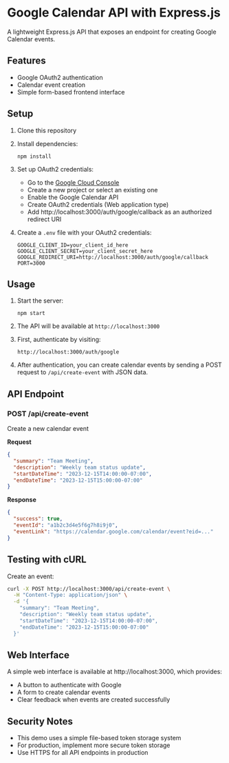 # Google Calendar API with Express.js

A lightweight Express.js API that exposes an endpoint for creating Google Calendar events.

## Features

- Google OAuth2 authentication
- Calendar event creation
- Simple form-based frontend interface

## Setup

1. Clone this repository
2. Install dependencies:
   ```
   npm install
   ```
3. Set up OAuth2 credentials:
   - Go to the [Google Cloud Console](https://console.cloud.google.com/)
   - Create a new project or select an existing one
   - Enable the Google Calendar API
   - Create OAuth2 credentials (Web application type)
   - Add http://localhost:3000/auth/google/callback as an authorized redirect URI

4. Create a `.env` file with your OAuth2 credentials:
   ```
   GOOGLE_CLIENT_ID=your_client_id_here
   GOOGLE_CLIENT_SECRET=your_client_secret_here
   GOOGLE_REDIRECT_URI=http://localhost:3000/auth/google/callback
   PORT=3000
   ```

## Usage

1. Start the server:
   ```
   npm start
   ```

2. The API will be available at `http://localhost:3000`

3. First, authenticate by visiting:
   ```
   http://localhost:3000/auth/google
   ```

4. After authentication, you can create calendar events by sending a POST request to `/api/create-event` with JSON data.

## API Endpoint

### POST /api/create-event
Create a new calendar event

**Request**
```json
{
  "summary": "Team Meeting",
  "description": "Weekly team status update",
  "startDateTime": "2023-12-15T14:00:00-07:00",
  "endDateTime": "2023-12-15T15:00:00-07:00"
}
```

**Response**
```json
{
  "success": true,
  "eventId": "a1b2c3d4e5f6g7h8i9j0",
  "eventLink": "https://calendar.google.com/calendar/event?eid=..."
}
```

## Testing with cURL

Create an event:
```bash
curl -X POST http://localhost:3000/api/create-event \
  -H "Content-Type: application/json" \
  -d '{
    "summary": "Team Meeting",
    "description": "Weekly team status update",
    "startDateTime": "2023-12-15T14:00:00-07:00",
    "endDateTime": "2023-12-15T15:00:00-07:00"
  }'
```

## Web Interface

A simple web interface is available at http://localhost:3000, which provides:
- A button to authenticate with Google
- A form to create calendar events
- Clear feedback when events are created successfully

## Security Notes

- This demo uses a simple file-based token storage system
- For production, implement more secure token storage
- Use HTTPS for all API endpoints in production

